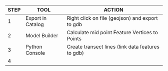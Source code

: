 | STEP| TOOL          | ACTION  |
| ----|---------------|---------|
| 1   | Export in Catalog |Right click on file (geojson) and export to gdb|
| 2   | Model Builder |Calculate mid point Feature Vertices to Points|
| 3   | Python Console |Create transect lines (link data features to gdb)|
| 4   |
